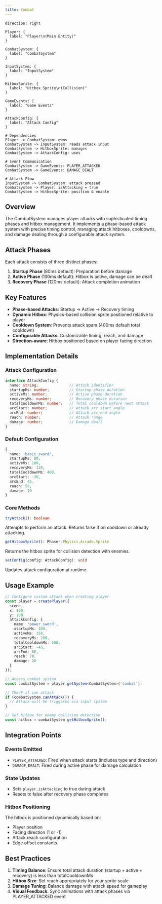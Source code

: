 ```yaml
---
title: Combat
---
```


```d2
direction: right

Player: {
  label: "Player\n(Main Entity)"
}

CombatSystem: {
  label: "CombatSystem"
}

InputSystem: {
  label: "InputSystem"
}

HitboxSprite: {
  label: "Hitbox Sprite\n(Collision)"
}

GameEvents: {
  label: "Game Events"
}

AttackConfig: {
  label: "Attack Config"
}

# Dependencies
Player -> CombatSystem: owns
CombatSystem -> InputSystem: reads attack input
CombatSystem -> HitboxSprite: manages
CombatSystem -> AttackConfig: uses

# Event Communication
CombatSystem -> GameEvents: PLAYER_ATTACKED
CombatSystem -> GameEvents: DAMAGE_DEALT

# Attack Flow
InputSystem -> CombatSystem: attack pressed
CombatSystem -> Player: isAttacking = true
CombatSystem -> HitboxSprite: position & enable
```

## Overview

The CombatSystem manages player attacks with sophisticated timing phases and hitbox management. It implements a phase-based attack system with precise timing control, managing attack hitboxes, cooldowns, and damage dealing through a configurable attack system.

## Attack Phases

Each attack consists of three distinct phases:

1. **Startup Phase** (80ms default): Preparation before damage
2. **Active Phase** (100ms default): Hitbox is active, damage can be dealt
3. **Recovery Phase** (120ms default): Attack completion animation

## Key Features

- **Phase-based Attacks**: Startup → Active → Recovery timing
- **Dynamic Hitbox**: Physics-based collision sprite positioned relative to player
- **Cooldown System**: Prevents attack spam (400ms default total cooldown)
- **Configurable Attacks**: Customizable timing, reach, and damage
- **Direction-aware**: Hitbox positioned based on player facing direction

## Implementation Details

### Attack Configuration

```typescript
interface AttackConfig {
  name: string;              // Attack identifier
  startupMs: number;         // Startup phase duration
  activeMs: number;          // Active phase duration  
  recoveryMs: number;        // Recovery phase duration
  totalCooldownMs: number;   // Total cooldown before next attack
  arcStart: number;          // Attack arc start angle
  arcEnd: number;            // Attack arc end angle
  reach: number;             // Attack range
  damage: number;            // Damage dealt
}
```

### Default Configuration

```typescript
{
  name: 'basic_sword',
  startupMs: 80,
  activeMs: 100,
  recoveryMs: 120,
  totalCooldownMs: 400,
  arcStart: -30,
  arcEnd: 45,
  reach: 50,
  damage: 10
}
```

### Core Methods

```typescript
tryAttack(): boolean
```
Attempts to perform an attack. Returns false if on cooldown or already attacking.

```typescript
getHitboxSprite(): Phaser.Physics.Arcade.Sprite
```
Returns the hitbox sprite for collision detection with enemies.

```typescript
setConfig(config: AttackConfig): void
```
Updates attack configuration at runtime.

## Usage Example

```typescript
// Configure custom attack when creating player
const player = createPlayer({
  scene,
  x: 100,
  y: 100,
  attackConfig: {
    name: 'power_sword',
    startupMs: 100,
    activeMs: 150,
    recoveryMs: 200,
    totalCooldownMs: 500,
    arcStart: -45,
    arcEnd: 60,
    reach: 70,
    damage: 20
  }
});

// Access combat system
const combatSystem = player.getSystem<CombatSystem>('combat');

// Check if can attack
if (combatSystem.canAttack()) {
  // Attack will be triggered via input system
}

// Get hitbox for enemy collision detection
const hitbox = combatSystem.getHitboxSprite();
```

## Integration Points

### Events Emitted
- `PLAYER_ATTACKED`: Fired when attack starts (includes type and direction)
- `DAMAGE_DEALT`: Fired during active phase for damage calculation

### State Updates
- Sets `player.isAttacking` to true during attack
- Resets to false after recovery phase completes

### Hitbox Positioning
The hitbox is positioned dynamically based on:
- Player position
- Facing direction (1 or -1)
- Attack reach configuration
- Edge offset constants

## Best Practices

1. **Timing Balance**: Ensure total attack duration (startup + active + recovery) is less than totalCooldownMs
2. **Hitbox Size**: Set reach appropriately for your sprite scale
3. **Damage Tuning**: Balance damage with attack speed for gameplay
4. **Visual Feedback**: Sync animations with attack phases via PLAYER_ATTACKED event
